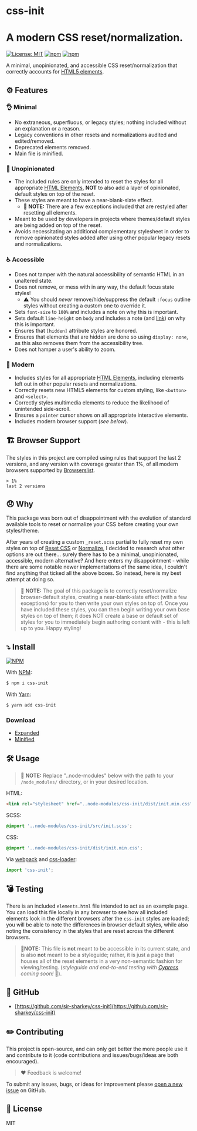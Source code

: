 # css-init

# A modern CSS reset/normalization.

[![License: MIT](https://img.shields.io/badge/License-MIT-blueviolet.svg)](https://opensource.org/licenses/MIT)
[![npm](https://img.shields.io/npm/v/css-init)](https://www.npmjs.com/package/css-init)
[![npm](https://img.shields.io/npm/dw/css-init)](https://www.npmjs.com/package/css-init)

A minimal, unopinionated, and accessible CSS reset/normalization that correctly accounts for [HTML5 elements](https://developer.mozilla.org/en-US/docs/Web/HTML/Element).

## ⚙️ Features

### 👌 Minimal

- No extraneous, superfluous, or legacy styles; nothing included without an explanation or a reason.
- Legacy conventions in other resets and normalizations audited and edited/removed.
- Deprecated elements removed.
- Main file is minified.

### 🤫 Unopinionated

- The included rules are only intended to reset the styles for all appropriate [HTML Elements](https://developer.mozilla.org/en-US/docs/Web/HTML/Element), **NOT** to also add a layer of opinionated, default styles on top of the reset.
- These styles are meant to have a near-blank-slate effect.
  - 📝 **NOTE:** There are a few exceptions included that are restyled after resetting all elements.
- Meant to be used by developers in projects where themes/default styles are being added on top of the reset.
- Avoids necessitating an additional complementary stylesheet in order to remove opinionated styles added after using other popular legacy resets and normalizations.

### ♿️ Accessible

- Does not tamper with the natural accessibility of semantic HTML in an unaltered state.
- Does not remove, or mess with in any way, the default focus state styles!
  - ⚠️ You should _never_ remove/hide/suppress the default `:focus` outline styles without creating a custom one to override it.
- Sets `font-size` to `100%` and includes a note on why this is important.
- Sets default `line-height` on `body` and includes a note (and [link](https://developer.mozilla.org/en-US/docs/Web/CSS/line-height#accessibility_concerns)) on why this is important.
- Ensures that `[hidden]` attribute styles are honored.
- Ensures that elements that are hidden are done so using `display: none`, as this also removes them from the accessibility tree.
- Does not hamper a user's ability to zoom.

### 📱 Modern

- Includes styles for all appropriate [HTML Elements](https://developer.mozilla.org/en-US/docs/Web/HTML/Element), including elements left out in other popular resets and normalizations.
- Correctly resets new HTML5 elements for custom styling, like `<button>` and `<select>`.
- Correctly styles multimedia elements to reduce the likelihood of unintended side-scroll.
- Ensures a `pointer` cursor shows on all appropriate interactive elements.
- Includes modern browser support (_see below_).

## 🏗 Browser Support

The styles in this project are compiled using rules that support the last 2 versions, and any version with coverage greater than 1%, of all modern browsers supported by [Browserslist](https://github.com/browserslist/browserslist).

```text
> 1%
last 2 versions
```

## 😞 Why

This package was born out of disappointment with the evolution of standard available tools to reset or normalize your CSS before creating your own styles/theme.

After years of creating a custom `_reset.scss` partial to fully reset my own styles on top of [Reset CSS](https://meyerweb.com/eric/tools/css/reset/) or [Normalize](https://necolas.github.io/normalize.css/), I decided to research what other options are out there... surely there has to be a minimal, unopinionated, accessible, modern alternative? And here enters my disappointment - while there are some notable newer implementations of the same idea, I couldn't find anything that ticked all the above boxes. So instead, here is my best attempt at doing so.

> 📝 **NOTE:** The goal of this package is to correctly reset/normalize browser-default styles, creating a near-blank-slate effect (with a few exceptions) for you to then write your own styles on top of. Once you have included these styles, you can then begin writing your own base styles on top of them; it does NOT create a base or default set of styles for you to immediately begin authoring content with - this is left up to you. Happy styling!

## ⤵️ Install

[![NPM](https://nodei.co/npm/css-init.png?compact=true)](https://nodei.co/npm/css-init/)

With [NPM](http://npmjs.com):

```sh
$ npm i css-init
```

With [Yarn](https://yarnpkg.com):

```sh
$ yarn add css-init
```

### Download

- [Expanded](https://github.com/sir-sharkey/css-init/blob/main/dist/init.css)
- [Minified](https://github.com/sir-sharkey/css-init/blob/main/dist/init.min.css)

## 🛠 Usage

> 📝 **NOTE:** Replace "..node-modules" below with the path to your `/node_modules/` directory, or in your desired location.

HTML:

```html
<link rel="stylesheet" href="..node-modules/css-init/dist/init.min.css">
```

SCSS:

```scss
@import '..node-modules/css-init/src/init.scss';
```

CSS:

```css
@import '..node-modules/css-init/dist/init.min.css';
```

Via [webpack](https://webpack.js.org/) and [css-loader](https://github.com/webpack-contrib/css-loader):

```js
import 'css-init';
```

## 💣 Testing

There is an included `elements.html` file intended to act as an example page. You can load this file locally in any browser to see how all included elements look in the different browsers after the `css-init` styles are loaded; you will be able to note the differences in browser default styles, while also noting the consistency in the styles that are reset across the different browsers.

> **🚨NOTE:** This file is **not** meant to be accessible in its current state, and is also **not** meant to be a styleguide; rather, it is just a page that houses all of the reset elements in a very non-semantic fashion for viewing/testing. (_styleguide and end-to-end testing with [Cypress](https://www.cypress.io/) coming soon!_ 🙌).

## 👥 GitHub

- [https://github.com/sir-sharkey/css-init](https://github.com/sir-sharkey/css-init)

## ✏️ Contributing

This project is open-source, and can only get better the more people use it and contribute to it (code contributions and issues/bugs/ideas are both encouraged).

> ❤️ Feedback is welcome!

To submit any issues, bugs, or ideas for improvement please [open a new issue](https://github.com/sir-sharkey/css-init/issues/new) on GitHub.

## 📄 License

MIT
